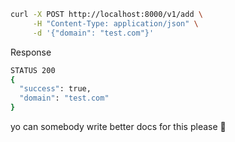 ```bash
curl -X POST http://localhost:8000/v1/add \
     -H "Content-Type: application/json" \
     -d '{"domain": "test.com"}'
```

Response

```bash
STATUS 200
{
  "success": true,
  "domain": "test.com"
}
```

yo can somebody write better docs for this please 🙏